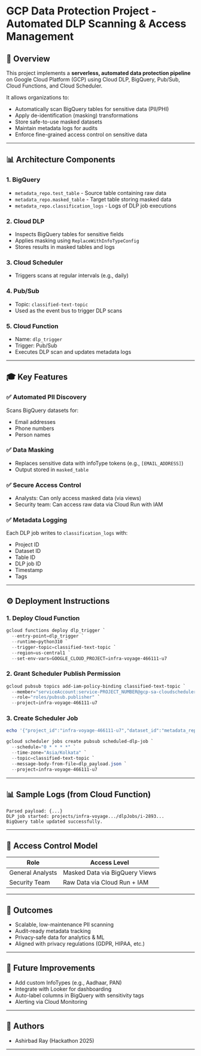 # GCP Data Protection Project - Automated DLP Scanning & Access Management

## 🚀 Overview

This project implements a **serverless, automated data protection pipeline** on Google Cloud Platform (GCP) using Cloud DLP, BigQuery, Pub/Sub, Cloud Functions, and Cloud Scheduler.

It allows organizations to:

- Automatically scan BigQuery tables for sensitive data (PII/PHI)
- Apply de-identification (masking) transformations
- Store safe-to-use masked datasets
- Maintain metadata logs for audits
- Enforce fine-grained access control on sensitive data

---

## 📊 Architecture Components

### 1. **BigQuery**

- `metadata_repo.test_table` - Source table containing raw data
- `metadata_repo.masked_table` - Target table storing masked data
- `metadata_repo.classification_logs` - Logs of DLP job executions

### 2. **Cloud DLP**

- Inspects BigQuery tables for sensitive fields
- Applies masking using `ReplaceWithInfoTypeConfig`
- Stores results in masked tables and logs

### 3. **Cloud Scheduler**

- Triggers scans at regular intervals (e.g., daily)

### 4. **Pub/Sub**

- Topic: `classified-text-topic`
- Used as the event bus to trigger DLP scans

### 5. **Cloud Function**

- Name: `dlp_trigger`
- Trigger: Pub/Sub
- Executes DLP scan and updates metadata logs

---

## 🎓 Key Features

### ✅ Automated PII Discovery

Scans BigQuery datasets for:

- Email addresses
- Phone numbers
- Person names

### ✅ Data Masking

- Replaces sensitive data with infoType tokens (e.g., `[EMAIL_ADDRESS]`)
- Output stored in `masked_table`

### ✅ Secure Access Control

- Analysts: Can only access masked data (via views)
- Security team: Can access raw data via Cloud Run with IAM

### ✅ Metadata Logging

Each DLP job writes to `classification_logs` with:

- Project ID
- Dataset ID
- Table ID
- DLP job ID
- Timestamp
- Tags

---

## ⚙️ Deployment Instructions

### 1. Deploy Cloud Function

```powershell
gcloud functions deploy dlp_trigger `
  --entry-point=dlp_trigger `
  --runtime=python310 `
  --trigger-topic=classified-text-topic `
  --region=us-central1 `
  --set-env-vars=GOOGLE_CLOUD_PROJECT=infra-voyage-466111-u7
```

### 2. Grant Scheduler Publish Permission

```powershell
gcloud pubsub topics add-iam-policy-binding classified-text-topic `
  --member="serviceAccount:service-PROJECT_NUMBER@gcp-sa-cloudscheduler.iam.gserviceaccount.com" `
  --role="roles/pubsub.publisher" `
  --project=infra-voyage-466111-u7
```

### 3. Create Scheduler Job

```powershell
echo '{"project_id":"infra-voyage-466111-u7","dataset_id":"metadata_repo","table_id":"test_table","text":"Scheduled DLP Scan","tags":["pii","scheduled"]}' > dlp_payload.json

gcloud scheduler jobs create pubsub scheduled-dlp-job `
  --schedule="0 * * * *" `
  --time-zone="Asia/Kolkata" `
  --topic=classified-text-topic `
  --message-body-from-file=dlp_payload.json `
  --project=infra-voyage-466111-u7
```

---

## 📊 Sample Logs (from Cloud Function)

```
Parsed payload: {...}
DLP job started: projects/infra-voyage.../dlpJobs/i-2893...
BigQuery table updated successfully.
```

---

## 🚫 Access Control Model

| Role             | Access Level                   |
| ---------------- | ------------------------------ |
| General Analysts | Masked Data via BigQuery Views |
| Security Team    | Raw Data via Cloud Run + IAM   |

---

## 🎉 Outcomes

- Scalable, low-maintenance PII scanning
- Audit-ready metadata tracking
- Privacy-safe data for analytics & ML
- Aligned with privacy regulations (GDPR, HIPAA, etc.)

---

## 🚩 Future Improvements

- Add custom InfoTypes (e.g., Aadhaar, PAN)
- Integrate with Looker for dashboarding
- Auto-label columns in BigQuery with sensitivity tags
- Alerting via Cloud Monitoring

---

## 📄 Authors

- Ashirbad Ray (Hackathon 2025)

---

